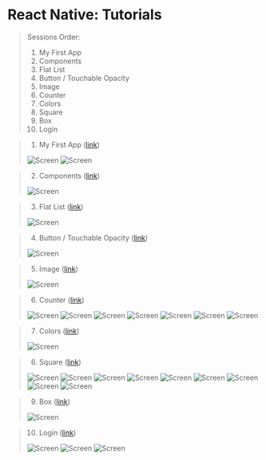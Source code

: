 # React Native: Tutorials


> Sessions Order:
> 1. My First App
> 2. Components
> 3. Flat List
> 4. Button / Touchable Opacity
> 5. Image
> 6. Counter
> 7. Colors
> 8. Square
> 9. Box
> 10. Login


> 01) My First App ([link](https://docs.google.com/document/d/1zEoQoI7JFDOi0rgrq7XMID2Cy04cx2KUadD0qY-bxjY/edit?usp=sharing))
>
> ![Screen](https://github.com/iamnadhu/react-native/blob/master/sessions/screenshot/01.png)
> ![Screen](https://github.com/iamnadhu/react-native/blob/master/sessions/screenshot/02.png)


> 02) Components ([link](https://docs.google.com/document/d/1RVv6-t5au94pcMAjYFG4JJkWsl55hIhwsOMoVxOkxFQ/edit?usp=sharing))
>
> ![Screen](https://github.com/iamnadhu/react-native/blob/master/sessions/screenshot/03.png)


> 03) Flat List ([link](https://docs.google.com/document/d/1q6vRDsWSYGQNhmMxv921snqlXxcUn4wAJndvErOzw6g/edit?usp=sharing))
>
> ![Screen](https://github.com/iamnadhu/react-native/blob/master/sessions/screenshot/04.png)


> 04) Button / Touchable Opacity ([link](https://docs.google.com/document/d/1G1QsJmry7RXSPfJTEglUloxy_S2r7SyIki2MbiHD2HY/edit?usp=sharing))
>
> ![Screen](https://github.com/iamnadhu/react-native/blob/master/sessions/screenshot/05.png)


> 05) Image ([link](https://docs.google.com/document/d/1_XM27aP2rpEUO94Rc9MDhU19luP4q-63ngep8Feyrxw/edit?usp=sharing))
>
> ![Screen](https://github.com/iamnadhu/react-native/blob/master/sessions/screenshot/06.png)


> 06) Counter ([link](https://docs.google.com/document/d/12GUUL-mP6ShVzX3U1W2vvxmKCjlC63PqtdkxI10GsbE/edit?usp=sharing))
>
> ![Screen](https://github.com/iamnadhu/react-native/blob/master/sessions/screenshot/07.png)
> ![Screen](https://github.com/iamnadhu/react-native/blob/master/sessions/screenshot/08.png)
> ![Screen](https://github.com/iamnadhu/react-native/blob/master/sessions/screenshot/09.png)
> ![Screen](https://github.com/iamnadhu/react-native/blob/master/sessions/screenshot/10.png)
> ![Screen](https://github.com/iamnadhu/react-native/blob/master/sessions/screenshot/11.png)
> ![Screen](https://github.com/iamnadhu/react-native/blob/master/sessions/screenshot/12.png)
> ![Screen](https://github.com/iamnadhu/react-native/blob/master/sessions/screenshot/13.png)


> 07) Colors ([link](https://docs.google.com/document/d/1dhehXI2y6BtCJSZMxPUHtrAjVf6dm23T7UntK6n82xk/edit?usp=sharing))
>
> ![Screen](https://github.com/iamnadhu/react-native/blob/master/sessions/screenshot/14.png)


> 06) Square ([link](https://docs.google.com/document/d/13OrEe6UFd-h7GddPKctJF3ouHk7NP4U9APHDjBgvfuk/edit?usp=sharing))
>
> ![Screen](https://github.com/iamnadhu/react-native/blob/master/sessions/screenshot/15.png)
> ![Screen](https://github.com/iamnadhu/react-native/blob/master/sessions/screenshot/16.png)
> ![Screen](https://github.com/iamnadhu/react-native/blob/master/sessions/screenshot/17.png)
> ![Screen](https://github.com/iamnadhu/react-native/blob/master/sessions/screenshot/18.png)
> ![Screen](https://github.com/iamnadhu/react-native/blob/master/sessions/screenshot/19.png)
> ![Screen](https://github.com/iamnadhu/react-native/blob/master/sessions/screenshot/20.png)
> ![Screen](https://github.com/iamnadhu/react-native/blob/master/sessions/screenshot/21.png)
> ![Screen](https://github.com/iamnadhu/react-native/blob/master/sessions/screenshot/22.png)
> ![Screen](https://github.com/iamnadhu/react-native/blob/master/sessions/screenshot/23.png)


> 09) Box ([link](https://docs.google.com/document/d/1wEbxtokduBZndQS0EMIt5klHS7UkvyjxStQNdR-BmQU/edit?usp=sharing))
>
> ![Screen](https://github.com/iamnadhu/react-native/blob/master/sessions/screenshot/24.png)


> 10) Login ([link](https://docs.google.com/document/d/1FEPRqEIN1tlGg85gP369_eUA6hedveYEqDN4vCaCPm8/edit?usp=sharing))
>
> ![Screen](https://github.com/iamnadhu/react-native/blob/master/sessions/screenshot/25.png)
> ![Screen](https://github.com/iamnadhu/react-native/blob/master/sessions/screenshot/26.png)
> ![Screen](https://github.com/iamnadhu/react-native/blob/master/sessions/screenshot/27.png)